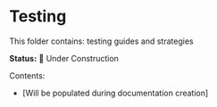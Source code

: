# Testing

This folder contains: testing guides and strategies

**Status:** 🚧 Under Construction

Contents:
- [Will be populated during documentation creation]
